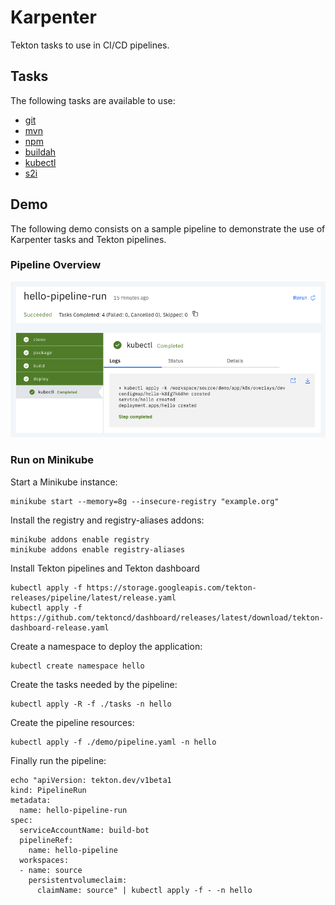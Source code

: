 # Karpenter

Tekton tasks to use in CI/CD pipelines.

## Tasks

The following tasks are available to use:

* [git](tasks/git/git.yaml)
* [mvn](tasks/mvn/mvn.yaml)
* [npm](tasks/mvn/npm.yaml)
* [buildah](tasks/buildah/buildah.yaml)
* [kubectl](tasks/kubectl/kubectl.yaml)
* [s2i](tasks/s2i/s2i.yaml)

## Demo

The following demo consists on a sample pipeline to demonstrate the use of Karpenter tasks and Tekton pipelines.

### Pipeline Overview

![pipelines](./demo/pipeline.png)

### Run on Minikube

Start a Minikube instance:

    minikube start --memory=8g --insecure-registry "example.org"

Install the registry and registry-aliases addons:

    minikube addons enable registry
    minikube addons enable registry-aliases

Install Tekton pipelines and Tekton dashboard

    kubectl apply -f https://storage.googleapis.com/tekton-releases/pipeline/latest/release.yaml
    kubectl apply -f https://github.com/tektoncd/dashboard/releases/latest/download/tekton-dashboard-release.yaml

Create a namespace to deploy the application:

    kubectl create namespace hello

Create the tasks needed by the pipeline:

    kubectl apply -R -f ./tasks -n hello

Create the pipeline resources:

    kubectl apply -f ./demo/pipeline.yaml -n hello

Finally run the pipeline:

    echo "apiVersion: tekton.dev/v1beta1
    kind: PipelineRun
    metadata:
      name: hello-pipeline-run
    spec:
      serviceAccountName: build-bot
      pipelineRef:
        name: hello-pipeline
      workspaces:
      - name: source
        persistentvolumeclaim:
          claimName: source" | kubectl apply -f - -n hello

